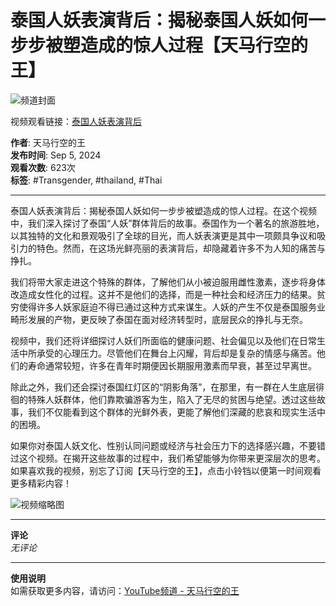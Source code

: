 # 泰国人妖表演背后：揭秘泰国人妖如何一步步被塑造成的惊人过程【天马行空的王】

![频道封面](https://i.ytimg.com/an/TgZAms9_bMrbe4ktHVDOVA/featured_channel.jpg?v=65ad2027)

视频观看链接：[泰国人妖表演背后](https://www.youtube.com/watch?v=lxXidJqT0js)  

**作者**: 天马行空的王  
**发布时间**: Sep 5, 2024  
**观看次数**: 623次  
**标签**: #Transgender, #thailand, #Thai  

---

泰国人妖表演背后：揭秘泰国人妖如何一步步被塑造成的惊人过程。在这个视频中，我们深入探讨了泰国“人妖”群体背后的故事。泰国作为一个著名的旅游胜地，以其独特的文化和景观吸引了全球的目光，而人妖表演更是其中一项颇具争议和吸引力的特色。然而，在这场光鲜亮丽的表演背后，却隐藏着许多不为人知的痛苦与挣扎。 

我们将带大家走进这个特殊的群体，了解他们从小被迫服用雌性激素，逐步将身体改造成女性化的过程。这并不是他们的选择，而是一种社会和经济压力的结果。贫穷使得许多人妖家庭迫不得已通过这种方式来谋生。人妖的产生不仅是泰国服务业畸形发展的产物，更反映了泰国在面对经济转型时，底层民众的挣扎与无奈。

视频中，我们还将详细探讨人妖们所面临的健康问题、社会偏见以及他们在日常生活中所承受的心理压力。尽管他们在舞台上闪耀，背后却是复杂的情感与痛苦。他们的寿命通常较短，许多在青年时期便因长期服用激素而早衰，甚至过早离世。

除此之外，我们还会探讨泰国红灯区的“阴影角落”，在那里，有一群在人生底层徘徊的特殊人妖群体，他们靠欺骗游客为生，陷入了无尽的贫困与绝望。透过这些故事，我们不仅能看到这个群体的光鲜外表，更能了解他们深藏的悲哀和现实生活中的困境。

如果你对泰国人妖文化、性别认同问题或经济与社会压力下的选择感兴趣，不要错过这个视频。在揭开这些故事的过程中，我们希望能够为你带来更深层次的思考。如果喜欢我的视频，别忘了订阅【天马行空的王】，点击小铃铛以便第一时间观看更多精彩内容！

![视频缩略图](https://i.ytimg.com/vi/IUDcigzXTF4/hqdefault.jpg?sqp=-oaymwEmCKgBEF5IWvKriqkDGQgBFQAAiEIYAdgBAeIBCggYEAIYBjgBQAE=&rs=AOn4CLCsYaEYDKQFmUzhkdFbktIDbwn2jA)

--- 

**评论**  
*无评论*

---

**使用说明**  
如需获取更多内容，请访问：[YouTube频道 - 天马行空的王](https://www.youtube.com/channel/UCTgZAms9_bMrbe4ktHVDOVA/videos)
<!-- tcd_original_link https://www.youtube.com/watch?v=pFDKTb5w5p8 -->
